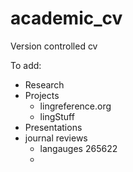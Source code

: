 academic_cv
===========

Version controlled cv

To add:


- Research
- Projects
	- lingreference.org
	- lingStuff
- Presentations
- journal reviews
	- langauges 265622
	- 
